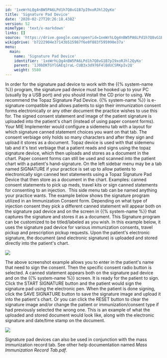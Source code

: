 ```yaml
---
id: '1xeWrhLQg4nBW5PA6LPd1h7Q8vG1B7pI9xoRJhl2QyKo'
title: 'Signature Pad Device'
date: '2020-02-27T20:26:18.438Z'
version: 52
mimeType: 'text/x-markdown'
links: []
source: 'https://drive.google.com/open?id=1xeWrhLQg4nBW5PA6LPd1h7Q8vG1B7pI9xoRJhl2QyKo'
wikigdrive: 'b7222904e37143b515987f6e0f083f595990e37a'
menu:
  main:
    name: 'Signature Pad Device'
    identifier: '1xeWrhLQg4nBW5PA6LPd1h7Q8vG1B7pI9xoRJhl2QyKo'
    parent: '1J0bDKTGYlGAEqJraL-CUB3x3d976F4lBdUCSRKpIv2Q'
    weight: 5580
---
```

In order for the signature pad device to work with the {{% system-name %}} program, the signature pad device must be hooked up to your PC (usually by a USB port) and you should install the CD prior to using. We recommend the Topaz Signature Pad Device.
{{% system-name %}} is e-signature compatible and allows patients to sign their immunization consent forms electronically or any other document the practice wishes to use this for. The signed consent statement and image of the patient signature is uploaded into the patient's chart (instead of using paper consent forms). Your MIE Implementer would configure a sidemenu tab with a layout for which signature canned statement choices you want on that tab. The consent verbiage only holds so many characters and after they sign and upload it stores as a document. Topaz device is used with that sidemenu tab and it's text verbiage that a patient reads and signs using the topaz signature device, which then uploads and stores as a document in the chart. Paper consent forms can still be used and scanned into the patient chart with a patient's hand-signature.
On the left sidebar menu may be a tab named SIGNATURE if your practice is set up to allow patients to electronically sign canned text statements using a Topaz Signature Pad Device that then store as a document in the chart. Examples: canned consent statements to pick up meds, travel kits or sign canned statements for consenting to an injection.  This side menu tab can be named anything your practice wants.
The example below shows the signature program utilized in an Immunization Consent form. Depending on what type of injection consent they pick a different canned statement will appear both on the signature pad device and on the screen in {{% system-name %}} that captures the signature and stores it as a document.
This Signature program can be customized to be titled/labeled as you wish. In this example below, it uses the signature pad device for various immunization consents, travel pickup and prescription pickup requests. Upon the patient's electronic signature, the document (and electronic signature) is uploaded and stored directly into the patient's chart.

![](../signature-pad-device.assets/100002010000029B00000188C652C8E5EE591AA9.png)

The above screenshot example allows you to enter in the patient's name that need to sign the consent. Then the specific consent radio button is selected. A canned statement appears both on the signature pad device and on the {{% system-name %}} screen. It is ready for the patient to sign.
Click the START SIGNATURE button and the patient would sign the signature pad using the electronic pen. When the patient is done signing, click the SAVE SIGNATURE button to save the signature image and upload it into the patient's chart. Or you can click the RESET button to clear the signature image and/or change the patient or immunization/consent type if had previously selected the wrong one.
This is an example of what the uploaded and stored document would look like, along with the electronic signature and date/time stamp on the document.

![](../signature-pad-device.assets/10000000000003870000015295082794EEFF431C.jpg)

Signature pad devices can also be used in conjunction with the mass immunization record tab. See other help documentation named *Mass Immunization Record Tab.pdf*.
